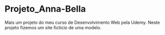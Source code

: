 # Projeto_Anna-Bella
Mais um projeto do meu curso de Desenvolvimento Web pela Udemy.
Neste projeto fizemos um site fictício de uma modelo.
